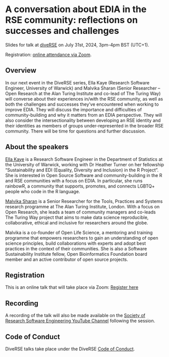# A conversation about EDIA in the RSE community: reflections on successes and challenges

Slides for talk at [diveRSE](https://diverse-rse.github.io) on July 31st, 2024, 3pm-4pm BST (UTC+1).

Registration: [online attendance via Zoom](https://imperial-ac-uk.zoom.us/meeting/register/tJEtdOCqrjIsHNKqVozcKt862xKWy6xiuLtd#/registration).

## Overview

In our next event in the DiveRSE series, Ella Kaye (Research Software Engineer, University of Warwick) and Malvika Sharan (Senior Researcher – Open Research at the Alan Turing Institute and co-lead of The Turing Way) will converse about their experiences in/with the RSE community, as well as both the challenges and successes they’ve encountered when working to improve EDIA. They will discuss the importance and difficulties of community-building and why it matters from an EDIA perspective. They will also consider the intersectionality between developing an RSE identity and their identities as members of groups under-represented in the broader RSE community. There will be time for questions and further discussion.

## About the speakers

[Ella Kaye](https://ellakaye.co.uk) is a Research Software Engineer in the Department of Statistics at the University of Warwick, working with Dr Heather Turner on her fellowship “Sustainability and EDI (Equality, Diversity and Inclusion) in the R Project”. She is interested in Open Source Software and community-building in the R and RSE communities with a focus on EDIA. In particular, she runs rainbowR, a community that supports, promotes, and connects LGBTQ+ people who code in the R language.

[Malvika Sharan](https://malvikasharan.github.io) is a Senior Researcher for the Tools, Practices and Systems research programme at The Alan Turing Institute, London. With a focus on Open Research, she leads a team of community managers and co-leads The Turing Way project that aims to make data science reproducible, collaborative, ethical and inclusive for researchers around the globe.

Malvika is a co-founder of Open Life Science, a mentoring and training programme that empowers researchers to gain an understanding of open science principles, build collaborations with experts and adopt best practices in the context of their communities. She is also a Software Sustainability Institute fellow, Open Bioinformatics Foundation board member and an active contributor of open source projects.

## Registration

This is an online talk that will take place via Zoom: [Register here](https://imperial-ac-uk.zoom.us/meeting/register/tJEtdOCqrjIsHNKqVozcKt862xKWy6xiuLtd#/registration)

## Recording

A recording of the talk will also be made available on the [Society of Research Software Engineering YouTube Channel](https://www.youtube.com/channel/UCL7rYOIAP1Rx_VajLPDF-hA) following the session.

## Code of Conduct

DiveRSE talks take place under the DiveRSE [Code of Conduct](https://diverse-rse.github.io/code_of_conduct).
